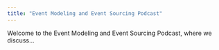 ```yaml
---
title: "Event Modeling and Event Sourcing Podcast"
---
```


Welcome to the Event Modeling and Event Sourcing Podcast, where we discuss... 